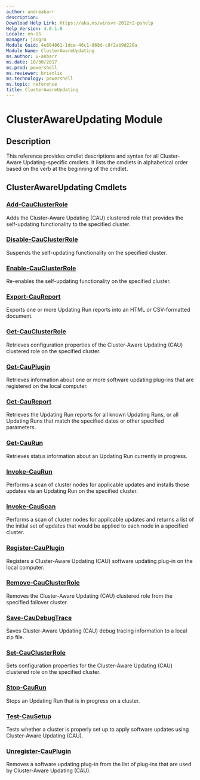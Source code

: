 ```yaml
---
author: andreabarr
description: 
Download Help Link: https://aka.ms/winsvr-2012r2-pshelp
Help Version: 4.0.1.0
Locale: en-US
manager: jasgro
Module Guid: 4e804861-1dce-46c1-868d-c8f2ab9d220a
Module Name: ClusterAwareUpdating
ms.author: v-anbarr
ms.date: 10/30/2017
ms.prod: powershell
ms.reviewer: brianlic
ms.technology: powershell
ms.topic: reference
title: ClusterAwareUpdating
---
```


# ClusterAwareUpdating Module
## Description
This reference provides cmdlet descriptions and syntax for all Cluster-Aware Updating-specific cmdlets. 
It lists the cmdlets in alphabetical order based on the verb at the beginning of the cmdlet.


## ClusterAwareUpdating Cmdlets
### [Add-CauClusterRole](./Add-CauClusterRole.md)
Adds the Cluster-Aware Updating (CAU) clustered role that provides the self-updating functionality to the specified cluster.

### [Disable-CauClusterRole](./Disable-CauClusterRole.md)
Suspends the self-updating functionality on the specified cluster.

### [Enable-CauClusterRole](./Enable-CauClusterRole.md)
Re-enables the self-updating functionality on the specified cluster.

### [Export-CauReport](./Export-CauReport.md)
Exports one or more Updating Run reports into an HTML or CSV-formatted document.

### [Get-CauClusterRole](./Get-CauClusterRole.md)
Retrieves configuration properties of the Cluster-Aware Updating (CAU) clustered role on the specified cluster.

### [Get-CauPlugin](./Get-CauPlugin.md)
Retrieves information about one or more software updating plug-ins that are registered on the local computer.

### [Get-CauReport](./Get-CauReport.md)
Retrieves the Updating Run reports for all known Updating Runs, or all Updating Runs that match the specified dates or other specified parameters.

### [Get-CauRun](./Get-CauRun.md)
Retrieves status information about an Updating Run currently in progress.

### [Invoke-CauRun](./Invoke-CauRun.md)
Performs a scan of cluster nodes for applicable updates and installs those updates via an Updating Run on the specified cluster.

### [Invoke-CauScan](./Invoke-CauScan.md)
Performs a scan of cluster nodes for applicable updates and returns a list of the initial set of updates that would be applied to each node in a specified cluster.

### [Register-CauPlugin](./Register-CauPlugin.md)
Registers a Cluster-Aware Updating (CAU) software updating plug-in on the local computer.

### [Remove-CauClusterRole](./Remove-CauClusterRole.md)
Removes the Cluster-Aware Updating (CAU) clustered role from the specified failover cluster.

### [Save-CauDebugTrace](./Save-CauDebugTrace.md)
Saves Cluster-Aware Updating (CAU) debug tracing information to a local zip file.

### [Set-CauClusterRole](./Set-CauClusterRole.md)
Sets configuration properties for the Cluster-Aware Updating (CAU) clustered role on the specified cluster.

### [Stop-CauRun](./Stop-CauRun.md)
Stops an Updating Run that is in progress on a cluster.

### [Test-CauSetup](./Test-CauSetup.md)
Tests whether a cluster is properly set up to apply software updates using Cluster-Aware Updating (CAU).

### [Unregister-CauPlugin](./Unregister-CauPlugin.md)
Removes a software updating plug-in from the list of plug-ins that are used by Cluster-Aware Updating (CAU).

